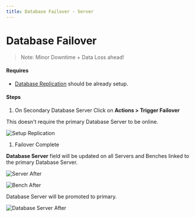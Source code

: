 ```yaml
---
title: Database Failover - Server
---
```


# Database Failover

> Note: Minor Downtime + Data Loss ahead!

#### Requires
- [Database Replication](/internal/servers/database-replication) should be already setup.

#### Steps

1. On Secondary Database Server Click on **Actions > Trigger Failover**

 This doesn't require the primary Database Server to be online.

 ![Setup Replication](/assets/cloud/images/internal/servers/database-failover/database-server-actions-failover.png)


1. Failover Complete

 **Database Server** field will be updated on all Servers and Benches linked to the primary Database Server.

 ![Server After](/assets/cloud/images/internal/servers/database-failover/server-after.png)

 ![Bench After](/assets/cloud/images/internal/servers/database-failover/bench-after.png)

 Database Server will be promoted to primary.

 ![Database Server After](/assets/cloud/images/internal/servers/database-failover/database-server-after.png)

